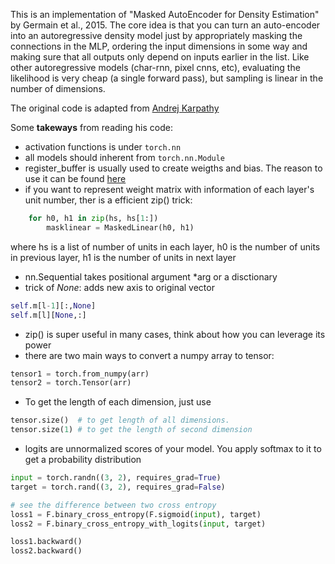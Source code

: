 This is an implementation of "Masked AutoEncoder for Density Estimation" by Germain et al., 2015. The core idea is that you can turn an auto-encoder into an autoregressive density model just by appropriately masking the connections in the MLP, ordering the input dimensions in some way and making sure that all outputs only depend on inputs earlier in the list. Like other autoregressive models (char-rnn, pixel cnns, etc), evaluating the likelihood is very cheap (a single forward pass), but sampling is linear in the number of dimensions.

The original code is adapted from [Andrej Karpathy](https://github.com/karpathy/pytorch-made)


Some **takeways** from reading his code:

- activation functions is under ```torch.nn```
- all models should inherent from ```torch.nn.Module```
- register_buffer is usually used to create weigths and bias. The reason to use it can be found [here](https://discuss.pytorch.org/t/what-is-the-difference-between-register-buffer-and-register-parameter-of-nn-module/32723)
- if you want to represent weight matrix with information of each layer's unit number, ther is a efficient zip() trick: 

```python
    for h0, h1 in zip(hs, hs[1:])
        masklinear = MaskedLinear(h0, h1)
``` 

where hs is a list of number of units in each layer, h0 is the number of units in previous layer, h1 is the number of units in next layer

- nn.Sequential takes positional argument *arg or a disctionary
- trick of *None*: adds new axis to original vector
```python
self.m[l-1][:,None]
self.m[l][None,:]
```

- zip() is super useful in many cases, think about how you can leverage its power
- there are two main ways to convert a numpy array to tensor:
```python
tensor1 = torch.from_numpy(arr)
tensor2 = torch.Tensor(arr)
```
- To get the length of each dimension, just use 
```python
tensor.size()  # to get length of all dimensions. 
tensor.size(1) # to get the length of second dimension
```
- logits are unnormalized scores of your model. You apply softmax to it to get a probability distribution
```python
input = torch.randn((3, 2), requires_grad=True)
target = torch.rand((3, 2), requires_grad=False)

# see the difference between two cross entropy
loss1 = F.binary_cross_entropy(F.sigmoid(input), target)
loss2 = F.binary_cross_entropy_with_logits(input, target)

loss1.backward()
loss2.backward()

```